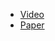- [Video](https://www.youtube.com/watch?v=ooNVlgV3olk)
- [Paper](https://vblocalhost.com/uploads/VB2021-Apvrille.pdf)
